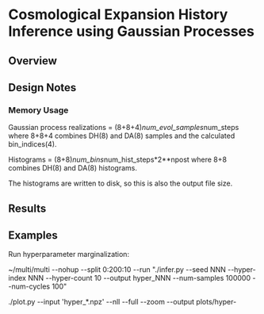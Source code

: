 # Cosmological Expansion History Inference using Gaussian Processes

## Overview

## Design Notes

### Memory Usage

Gaussian process realizations = (8+8+4)*num_evol_samples*num_steps
where 8+8+4 combines DH(8) and DA(8) samples and the calculated bin_indices(4).

Histograms = (8+8)*num_bins*num_hist_steps*2**npost
where 8+8 combines DH(8) and DA(8) histograms.

The histograms are written to disk, so this is also the output file size.

## Results

## Examples

Run hyperparameter marginalization:

~/multi/multi --nohup --split 0:200:10 --run "./infer.py --seed NNN --hyper-index NNN --hyper-count 10 --output hyper_NNN --num-samples 100000 --num-cycles 100"

./plot.py --input 'hyper_*.npz' --nll --full --zoom --output plots/hyper-
